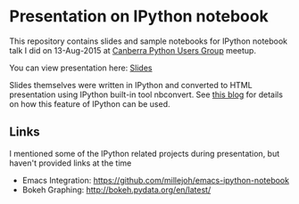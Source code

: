 # Presentation on IPython notebook

This repository contains slides and sample notebooks for IPython
notebook talk I did on 13-Aug-2015 at
[Canberra Python Users Group](https://wiki.python.org/moin/CanberraPUG)
meetup.

You can view presentation here: [Slides](http://rawgit.com/Kirill888/presentation-ipython-notebook/master/slides.html)

Slides themselves were written in IPython and converted to HTML presentation using IPython built-in tool nbconvert. See [this blog](http://www.damian.oquanta.info/posts/make-your-slides-with-ipython.html) for details on how this feature of IPython can be used.

## Links

I mentioned some of the IPython related projects during presentation, but haven't provided links at the time

+ Emacs Integration: https://github.com/millejoh/emacs-ipython-notebook
+ Bokeh Graphing: http://bokeh.pydata.org/en/latest/
